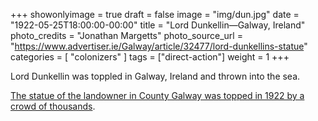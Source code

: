 +++
showonlyimage = true
draft = false
image = "img/dun.jpg"
date = "1922-05-25T18:00:00-00:00"
title = "Lord Dunkellin—Galway, Ireland"
photo_credits = "Jonathan Margetts"
photo_source_url = "https://www.advertiser.ie/Galway/article/32477/lord-dunkellins-statue"
categories = [ "colonizers" ]
tags = ["direct-action"]
weight = 1
+++

Lord Dunkellin was toppled in Galway, Ireland and thrown into the sea.

<!--more-->

[The statue of the landowner in County Galway was topped in 1922 by a crowd of thousands](https://www.advertiser.ie/Galway/article/32477/lord-dunkellins-statue).

